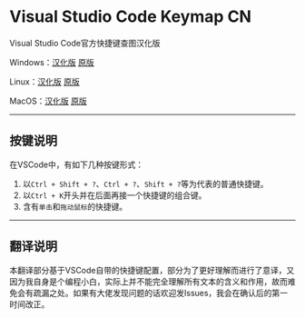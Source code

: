 # Visual Studio Code Keymap CN

Visual Studio Code官方快捷键查图汉化版

Windows：[汉化版](/pdf/Visual-Studio-Code-Keymap-Windows-CN.pdf) [原版](https://code.visualstudio.com/shortcuts/keyboard-shortcuts-windows.pdf)

Linux：[汉化版](/pdf/Visual-Studio-Code-Keymap-Linux-CN.pdf) [原版](https://code.visualstudio.com/shortcuts/keyboard-shortcuts-linux.pdf)

MacOS：[汉化版](/pdf/Visual-Studio-Code-Keymap-MacOS-CN.pdf) [原版](https://code.visualstudio.com/shortcuts/keyboard-shortcuts-macos.pdf)

----

## 按键说明

在VSCode中，有如下几种按键形式：

1. 以`Ctrl + Shift + ?`、`Ctrl + ?`、`Shift + ?`等为代表的普通快捷键。
2. 以`Ctrl + K`开头并在后面再接一个快捷键的组合键。
3. 含有`单击`和`拖动鼠标`的快捷键。

----

## 翻译说明

本翻译部分基于VSCode自带的快捷键配置，部分为了更好理解而进行了意译，又因为我自身是个编程小白，实际上并不能完全理解所有文本的含义和作用，故而难免会有疏漏之处。如果有大佬发现问题的话欢迎发Issues，我会在确认后的第一时间改正。
